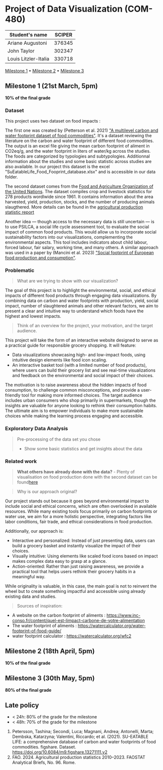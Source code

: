 # Project of Data Visualization (COM-480)

| Student's name | SCIPER |
| -------------- | ------ |
|Ariane Augustoni | 376345|
|John Taylor | 302347|
|Louis Litzler-Italia |330718 |

[Milestone 1](#milestone-1) • [Milestone 2](#milestone-2) • [Milestone 3](#milestone-3)

## Milestone 1 (21st March, 5pm)

**10% of the final grade**

### Dataset
This project uses two dataset on food impacts :

The first one was created by (Petterson et al. 2021) ["A multilevel carbon and water footprint dataset of food commodities"](https://www.nature.com/articles/s41597-021-00909-8). It's a dataset reviewing the literature on the carbon and water footprint of different food commodities. The output is an excel file giving the mean carbon footprint of aliment in CO2eq/g, and the water footprint in liters of water/kg across the studies. The foods are categorized by typologies and subtypologies. Additionnal information about the studies and some basic statistic across studies are also available. 
In our project this dataset is the excel "SuEatableLife_Food_Fooprint_database.xlsx" and is accessible in our data folder.

The second dataset comes from the [Food and Agriculture Organization of the United Nations](https://www.fao.org/faostat/en/#data/QCL). The dataset compiles crop and livestock statistics for 278 products wordlwide since 1961. It contains information about the area harvested, yield, production, stocks, and the number of producing animals slaugthered. More details can be found in the [agricultural production statistic report](https://openknowledge.fao.org/items/ab36b259-d641-4ded-8832-32f579685be7)

Another idea — though access to the necessary data is still uncertain — is to use PSILCA, a social life cycle assessment tool, to evaluate the social impact of common food products. This would allow us to incorporate social sustainability factors into our visualizations, complementing the environmental aspects. This tool includes indicators about child labour, forced labour, fair salary, working time, and many others. A similar approach was used in a paper by (Mancini et al. 2023) ["Social footprint of European food production and consumption"](https://www.sciencedirect.com/science/article/pii/S2352550922003013).

### Problematic

> What are we trying to show with our visualization?

The goal of this project is to highlight the environmental, social, and ethical impacts of different food products through engaging data visualizations. By combining data on carbon and water footprints with production, yield, social impact, number of slaughtered animals and other relevant factors, we aim to present a clear and intuitive way to understand which foods have the highest and lowest impacts.

> Think of an overview for the project, your motivation, and the target audience.

This project will take the form of an interactive website designed to serve as a practical guide for responsible grocery shopping. It will feature:

- Data visualizations showcasing high- and low-impact foods, using intuitive design elements like food icon scaling.
- An interactive basket tool (with a limited number of food products), where users can build their grocery list and see real-time visualizations and feedback on the environmental and social impact of their choices.

The motivation is to raise awareness about the hidden impacts of food consumption, to challenge common misconceptions, and provide a user-friendly tool for making more informed choices. The target audience includes urban consumers who shop primarily in supermarkets, though the insights are valuable for anyone looking to rethink their consumption habits. The ultimate aim is to empower individuals to make more sustainable choices while making the learning process engaging and accessible.

### Exploratory Data Analysis

> Pre-processing of the data set you chose
> - Show some basic statistics and get insights about the data

### Related work


> **What others have already done with the data?**
    - Plenty of visualisation on food production done with the second dataset can be found[here][https://ourworldindata.org/agricultural-production#article-licence]


> Why is our approach original?

Our project stands out because it goes beyond environmental impact to include social and ethical concerns, which are often overlooked in available resources. While many existing tools focus primarily on carbon footprints or water use, we aim for a more holistic perspective, integrating factors like labor conditions, fair trade, and ethical considerations in food production.

Additionally, our approach is:

- Interactive and personalized: Instead of just presenting data, users can build a grocery basket and instantly visualize the impact of their choices.
- Visually intuitive: Using elements like scaled food icons based on impact makes complex data easy to grasp at a glance.
- Action-oriented: Rather than just raising awareness, we provide a practical tool that helps users rethink their grocery habits in a meaningful way.

While originality is valuable, in this case, the main goal is not to reinvent the wheel but to create something impactful and accessible using already existing data and studies.

> Sources of inspiration:

- A website on the carbon footprint of aliments : https://www.inc-conso.fr/content/quel-est-limpact-carbone-de-votre-alimentation
- The water footprint of aliments : https://watercalculator.org/water-footprint-of-food-guide/
- water footprint calculator : https://watercalculator.org/wfc2  


## Milestone 2 (18th April, 5pm)

**10% of the final grade**


## Milestone 3 (30th May, 5pm)

**80% of the final grade**


## Late policy

- < 24h: 80% of the grade for the milestone
- < 48h: 70% of the grade for the milestone



[https://ourworldindata.org/agricultural-production#article-licence]: https://ourworldindata.org/agricultural-production#article-licence
1. Petersson, Tashina; Secondi, Luca; Magnani, Andrea; Antonelli, Marta; Dembska, Katarzyna; Valentini, Riccardo; et al. (2021). SU-EATABLE LIFE: a comprehensive database of carbon and water footprints of food commodities. figshare. Dataset. https://doi.org/10.6084/m9.figshare.13271111.v2
2. FAO. 2024. Agricultural production statistics 2010–2023. FAOSTAT Analytical Briefs, No. 96. Rome.
